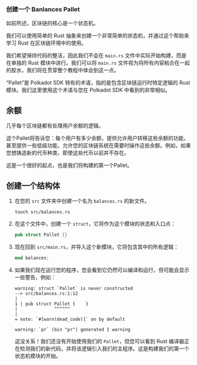 ### 创建一个 Banlances Pallet

如前所述，区块链的核心是一个状态机。

我们可以使用简单的 Rust 抽象来创建一个非常简单的状态机，并通过这个帮助来学习 Rust 在区块链环境中的使用。

我们希望保持代码的整洁，因此我们不会在 `main.rs` 文件中实际开始构建，而是在单独的 Rust 模块中进行。我们可以将 `main.rs` 文件视为将所有内容粘合在一起的胶水，我们将在贯穿整个教程中体会到这一点。

“Pallet”是 Polkadot SDK 特有的术语，指的是包含区块链运行时特定逻辑的 Rust 模块。我们这里使用这个术语与您在 Polkadot SDK 中看到的非常相似。

## 余额

几乎每个区块链都有处理用户余额的逻辑。

这个Pallet将告诉您：每个用户有多少余额，提供允许用户转移这些余额的功能，甚至提供一些低级功能，允许您的区块链系统在需要时操作这些余额。例如，如果您想铸造新的代币种类，即使这些代币以前并不存在。

这是一个很好的起点，也是我们将构建的第一个Pallet。

## 创建一个结构体

1. 在您的 `src` 文件夹中创建一个名为 `balances.rs` 的新文件。

	```
	touch src/balances.rs
	```

2. 在这个文件中，创建一个 `struct`，它将作为这个模块的状态和入口点：

	```rust
	pub struct Pallet {}
	```

3. 现在回到 `src/main.rs`，并导入这个新模块，它将包含其中的所有逻辑：

	```rust
	mod balances;
	```

4. 如果我们现在运行您的程序，您会看到它仍然可以编译和运行，但可能会显示一些警告，例如：

	```
	warning: struct `Pallet` is never constructed
	--> src/balances.rs:1:12
	|
	1 | pub struct Pallet {    }
	|              ^^^^^^
	|
	= note: `#[warn(dead_code)]` on by default

	warning: `pr` (bin "pr") generated 1 warning
	```

	这没关系！我们还没有开始使用我们的 `Pallet`，但您可以看到 Rust 编译器正在检测我们的新代码，并将该逻辑引入我们的主程序。这是构建我们的第一个状态机模块的开始。